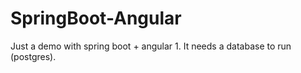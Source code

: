 # SpringBoot-Angular

Just a demo with spring boot + angular 1. It needs a database to run (postgres).
